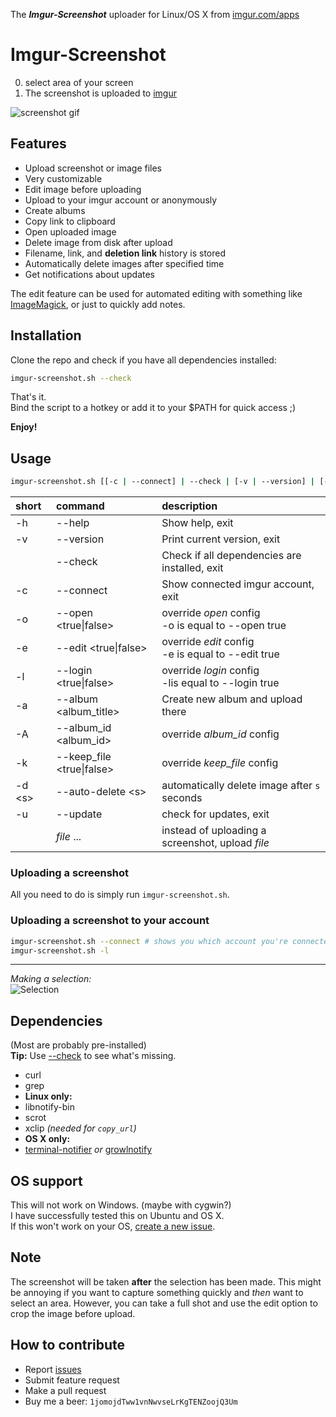 The _**Imgur-Screenshot**_ uploader for Linux/OS X from [imgur.com/apps](https://imgur.com/apps)<br>

# Imgur-Screenshot

0. select area of your screen
0. The screenshot is uploaded to [imgur](https://imgur.com)

![screenshot gif](https://i.imgur.com/ozAFCyW.gif)


Features
----
* Upload screenshot or image files
* Very customizable
* Edit image before uploading
* Upload to your imgur account or anonymously
* Create albums
* Copy link to clipboard
* Open uploaded image
* Delete image from disk after upload
* Filename, link, and **deletion link** history is stored
* Automatically delete images after specified time
* Get notifications about updates

The edit feature can be used for automated editing with something like [ImageMagick](http://www.imagemagick.org/script/index.php), or just to quickly add notes.

Installation
----

Clone the repo and check if you have all dependencies installed:

```Bash
imgur-screenshot.sh --check
```

That's it.  
Bind the script to a hotkey or add it to your $PATH for quick access ;)

**Enjoy!**

Usage
----
```bash
imgur-screenshot.sh [[-c | --connect] | --check | [-v | --version] | [-h | --help]] | [[-o | --open <true|false>] [-e | --edit <true|false>] [-l | --login <true|false>] [[-a <album_title> | --album <album_title>] | [-A <album_id> | --album_id <album_id>]] [-k | --keep_file <true|false>] [-d <s> | --auto-delete <s>] [file ...]]
```

| short    | command                   | description                                             |
| :----    | :------------------------ | :------------------------------------------------------ |
| -h       | --help                    | Show help, exit                                         |
| -v       | --version                 | Print current version, exit                             |
|          | --check                   | Check if all dependencies are installed, exit           |
| -c       | --connect                 | Show connected imgur account, exit                      |
| -o       | --open <true\|false>      | override *open* config <br> -o is equal to --open true  |
| -e       | --edit <true\|false>      | override *edit* config <br> -e is equal to --edit true  |
| -l       | --login <true\|false>     | override *login* config <br> -lis equal to --login true |
| -a       | --album \<album_title\>   | Create new album and upload there                       |
| -A       | --album_id \<album_id\>   | override *album_id* config                              |
| -k       | --keep_file <true\|false> | override *keep_file* config                             |
| -d \<s\> | --auto-delete \<s\>       | automatically delete image after `s` seconds            |
| -u       | --update                  | check for updates, exit                                 |
|          | *file* ...                | instead of uploading a screenshot, upload *file*        |

### Uploading a screenshot

All you need to do is simply run `imgur-screenshot.sh`.

### Uploading a screenshot to your account

```bash
imgur-screenshot.sh --connect # shows you which account you're connected to
imgur-screenshot.sh -l
```

---

_Making a selection:_<br>
![Selection](https://i.imgur.com/3G7BmdV.png)<br>


Dependencies
----

(Most are probably pre-installed)<br>
**Tip:** Use [--check](#Installation) to see what's missing.

* curl
* grep
* **Linux only:**
* libnotify-bin
* scrot
* xclip <i>(needed for `copy_url`)</i>
* **OS X only:**
* [terminal-notifier](https://github.com/alloy/terminal-notifier) *or* [growlnotify](http://growl.info/downloads#generaldownloads)


OS support
----

This will not work on Windows. (maybe with cygwin?)<br>
I have successfully tested this on Ubuntu and OS X.<br>
If this won't work on your OS, [create a new issue](https://github.com/jomo/imgur-screenshot/issues/new?title=add+support+for+_______&body=required+steps+to+make+it+work+on+______:).


Note
----

The screenshot will be taken **after** the selection has been made. This might be annoying if you want to capture something quickly and _then_ want to select an area.
However, you can take a full shot and use the edit option to crop the image before upload.


How to contribute
----

* Report [issues](https://github.com/jomo/imgur-screenshot/issues)
* Submit feature request
* Make a pull request
* Buy me a beer: `1jomojdTww1vnNwvseLrKgTENZoojQ3Um`